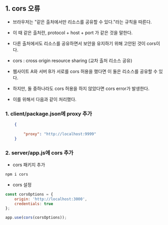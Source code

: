 ## 1. cors 오류

- 브라우저는 "같은 출처에서만 리소스를 공유할 수 있다."라는 규칙을 따른다.
- 이 때 같은 출처란, protocol + host + port 가 같은 것을 말한다.
- 다른 출처에서도 리소스를 공유하면서 보안을 유지하기 위해 고안된 것이 cors이다.

- cors : cross origin resource sharing (교차 출처 리소스 공유)
- 웹사이트 A와 서버 B가 서로를 cors 허용을 했다면 이 둘은 리소스를 공유할 수 있다.
- 하지만, 둘 중하나라도 cors 허용을 하지 않았다면 cors error가 발생한다.

- 이를 위해서 다음과 같이 처리했다.

### 1. client/package.json에 proxy 추가
```json
    {
        
        "proxy": "http://localhost:9999"
    }
```

### 2. server/app.js에 cors 추가
- cors 패키지 추가
```sh
npm i cors
```

- cors 설정
```js
const corsOptions = {
    origin: 'http://localhost:3000',
    credentials: true
};

app.use(cors(corsOptions));
```
